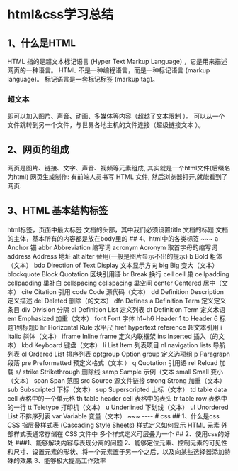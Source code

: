 # html&css学习总结

## 1、什么是HTML
HTML 指的是超文本标记语言 (Hyper Text Markup Language) ，它是用来描述网页的一种语言。
HTML 不是一种编程语言，而是一种标记语言 (markup language)。
标记语言是一套标记标签 (markup tag)。
### 超文本
即可以加入图片、声音、动画、多媒体等内容（超越了文本限制 ）。
可以从一个文件跳转到另一个文件，与世界各地主机的文件连接（超级链接文本 ）。
## 2、网页的组成
网页是图片、链接、文字、声音、视频等元素组成, 其实就是一个html文件(后缀名为html)
网页生成制作: 有前端人员书写 HTML 文件, 然后浏览器打开,就能看到了网页.
## 3、HTML 基本结构标签
#### 
<html></html>    html标签，页面中最大标签
<head></head>    文档的头部，其中我们必须设置title
<title></title>  文档的标题
<body></body>    文档的主体，基本所有的内容都是放在body里的
## 4、html中的各类标签
~~~
a	Anchor	锚
abbr	Abbreviation	缩写词
acronym	Acronym	取首字母的缩写词
address	Address	地址
alt	alter	替用(一般是图片显示不出的提示)
b	Bold	粗体（文本）
bdo	Direction of Text Display	文本显示方向
big	Big	变大（文本）
blockquote	Block Quotation	区块引用语
br	Break	换行
cell	cell	巢
cellpadding	cellpadding	巢补白
cellspacing	cellspacing	巢空间
center	Centered	居中（文本）
cite	Citation	引用
code	Code	源代码（文本）
dd	Definition Description	定义描述
del	Deleted	删除（的文本）
dfn	Defines a Definition Term	定义定义条目
div	Division	分隔
dl	Definition List	定义列表
dt	Definition Term	定义术语
em	Emphasized	加重（文本）
font	Font	字体
h1~h6	Header 1 to Header 6	标题1到标题6
hr	Horizontal Rule	水平尺
href	hypertext reference	超文本引用
i	Italic	斜体（文本）
iframe	Inline frame	定义内联框架
ins	Inserted	插入（的文本）
kbd	Keyboard	键盘（文本）
li	List Item	列表项目
nl	navigation lists	导航列表
ol	Ordered List	排序列表
optgroup	Option group	定义选项组
p	Paragraph	段落
pre	Preformatted	预定义格式（文本 ）
q	Quotation	引用语
rel	Reload	加载
s/ strike	Strikethrough	删除线
samp	Sample	示例（文本
small	Small	变小（文本）
span	Span	范围
src	Source	源文件链接
strong	Strong	加重（文本）
sub	Subscripted	下标（文本）
sup	Superscripted	上标（文本）
td	table data cell	表格中的一个单元格
th	table header cell	表格中的表头
tr	table row	表格中的一行
tt	Teletype	打印机（文本）
u	Underlined	下划线（文本）
ul	Unordered List	不排序列表
var	Variable	变量（文本）
~~~
----
# css
## 1、什么是css
CSS 指层叠样式表 (Cascading Style Sheets)
样式定义如何显示 HTML 元素
外部样式表通常存储在 CSS 文件中
多个样式定义可层叠为一个
## 2、使用css的好处
###1、能够解决内容与表现分离的问题
2、能够定位元素、控制元素的可见性和尺寸、设置元素的形状、将一个元素置于另一个之后，以及向某些选择器添加特殊的效果
3、能够极大提高工作效率
